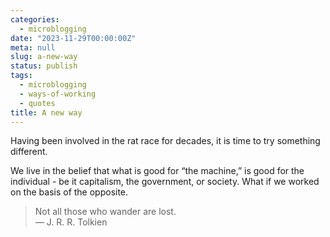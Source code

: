 ```yaml
---
categories:
  - microblogging
date: "2023-11-29T00:00:00Z"
meta: null
slug: a-new-way
status: publish
tags:
  - microblogging
  - ways-of-working
  - quotes
title: A new way
---
```


Having been involved in the rat race for decades, it is time to try something
different.

We live in the belief that what is good for “the machine,” is good for the
individual - be it capitalism, the government, or society. What if we worked on
the basis of the opposite.

> Not all those who wander are lost.  
> — J. R. R. Tolkien
